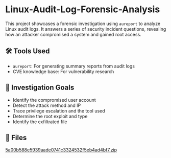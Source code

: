 # Linux-Audit-Log-Forensic-Analysis
This project showcases a forensic investigation using `aureport`  to analyze Linux audit logs. It answers a series of security incident questions, revealing how an attacker compromised a system and gained root access.
## 🛠️ Tools Used
- `aureport`: For generating summary reports from audit logs
- CVE knowledge base: For vulnerability research

## 🎯 Investigation Goals
- Identify the compromised user account
- Detect the attack method and IP
- Trace privilege escalation and the tool used
- Determine the root exploit and type
- Identify the exfiltrated file

## 📁 Files
[5a00b588e5939aade0741c3324532f5eb4ad4bf7.zip](https://github.com/shadowphoeniqx/Linux-Audit-Log-Forensic-Analysis/blob/main/5a00b588e5939aade0741c3324532f5eb4ad4bf7.zip)
